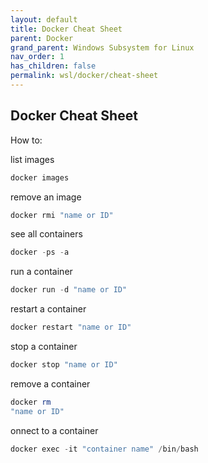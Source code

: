 ```yaml
---
layout: default
title: Docker Cheat Sheet
parent: Docker
grand_parent: Windows Subsystem for Linux
nav_order: 1
has_children: false
permalink: wsl/docker/cheat-sheet
---
```


## Docker Cheat Sheet

How to:

list images
```powershell
docker images
```

remove an image

```powershell
docker rmi "name or ID"
```

see all containers
```powershell
docker -ps -a
```

run a container
```powershell
docker run -d "name or ID"
```

restart a container
```powershell
docker restart "name or ID"
```

stop a container
```powershell
docker stop "name or ID"
```

remove a container
```powershell
docker rm
"name or ID"
```

onnect to a container
```powershell
docker exec -it "container name" /bin/bash
```